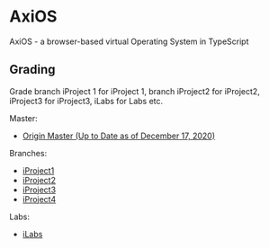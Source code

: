 # AxiOS

AxiOS - a browser-based virtual Operating System in TypeScript

## Grading

Grade branch iProject 1 for iProject 1, branch iProject2 for iProject2, iProject3 for iProject3, iLabs for Labs etc.

Master:
- [Origin Master (Up to Date as of December 17, 2020)](https://github.com/alexbadia1/myAlanClasses/tree/master)

Branches: 
- [iProject1](https://github.com/alexbadia1/myAlanClasses/tree/iProject1)
- [iProject2](https://github.com/alexbadia1/myAlanClasses/tree/iProject2)
- [iProject3](https://github.com/alexbadia1/myAlanClasses/tree/iPorject3)
- [iProject4](https://github.com/alexbadia1/myAlanClasses/tree/iProject4)

Labs:
- [iLabs](https://github.com/alexbadia1/myAlanClasses/tree/iLabs)
